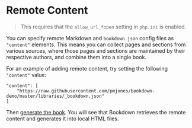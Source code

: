 # Remote Content

> This requires that the `allow_url_fopen` setting in `php.ini` is enabled.

You can specify remote Markdown and `bookdown.json` config files as `"content"` elements. This means you can collect pages and sections from various sources, where those pages and sections are maintained by their respective authors, and combine them into a single book.

For an example of adding remote content, try setting the following `"content"` value:

    "content": [
        "https://raw.githubusercontent.com/pmjones/bookdown-demo/master/libraries/_bookdown.json"
    ]

Then [generate the book](../basic/generating-html.html). You will see that Bookdown retrieves the remote content and generates it into local HTML files.
